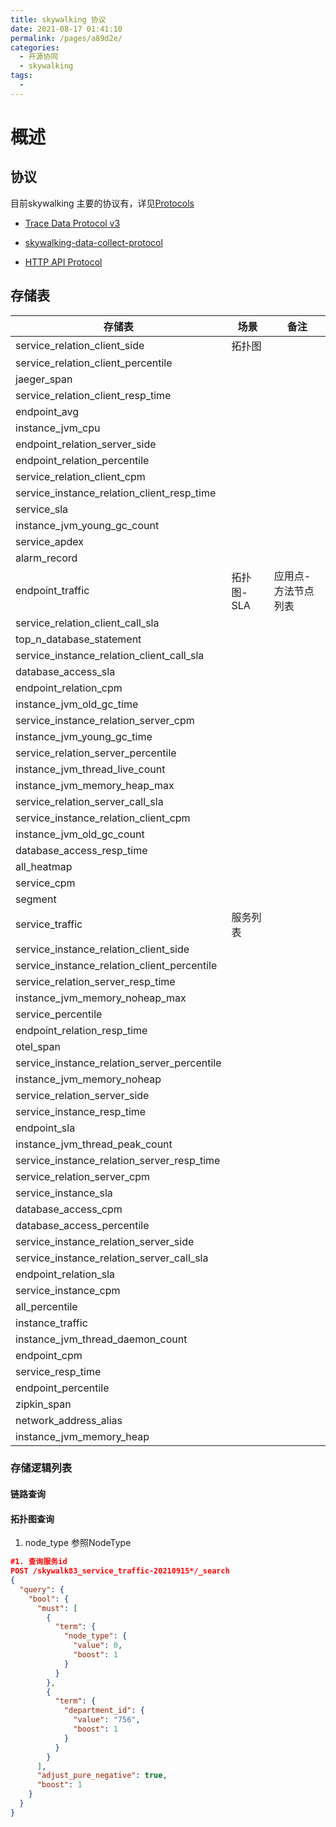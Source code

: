 ```yaml
---
title: skywalking 协议
date: 2021-08-17 01:41:10
permalink: /pages/a89d2e/
categories:
  - 开源协同
  - skywalking
tags:
  - 
---
```



# 概述

## 协议

目前skywalking 主要的协议有，详见[Protocols](https://github.com/apache/skywalking/blob/master/docs/en/protocols/README.md)

- [ Trace Data Protocol v3](https://skywalking.apache.org/docs/main/latest/en/protocols/trace-data-protocol-v3/#trace-data-protocol-v3)

- [skywalking-data-collect-protocol](https://github.com/apache/skywalking-data-collect-protocol)

- [HTTP API Protocol ](https://skywalking.apache.org/docs/main/latest/en/protocols/http-api-protocol/#http-api-protocol)



## 存储表



| 存储表 | 场景 | 备注 |
| --- | ---- | ---- |
| service_relation_client_side | 拓扑图 |     |
| service_relation_client_percentile |     |     |
| jaeger_span |     |     |
| service_relation_client_resp_time |     |     |
| endpoint_avg |     |     |
| instance_jvm_cpu |     |     |
| endpoint_relation_server_side |     |     |
| endpoint_relation_percentile |     |     |
| service_relation_client_cpm |     |     |
| service_instance_relation_client_resp_time |     |     |
| service_sla |     |     |
| instance_jvm_young_gc_count |     |     |
| service_apdex |     |     |
| alarm_record |     |     |
| endpoint_traffic | 拓扑图-SLA | 应用点-方法节点列表 |
| service_relation_client_call_sla |     |     |
| top_n_database_statement |     |     |
| service_instance_relation_client_call_sla |     |     |
| database_access_sla |     |     |
| endpoint_relation_cpm |     |     |
| instance_jvm_old_gc_time |     |     |
| service_instance_relation_server_cpm |     |     |
| instance_jvm_young_gc_time |     |     |
| service_relation_server_percentile |     |     |
| instance_jvm_thread_live_count |     |     |
| instance_jvm_memory_heap_max |     |     |
| service_relation_server_call_sla |     |     |
| service_instance_relation_client_cpm |     |     |
| instance_jvm_old_gc_count |     |     |
| database_access_resp_time |     |     |
| all_heatmap |     |     |
| service_cpm |     |     |
| segment |     |     |
| service_traffic | 服务列表 |  |
| service_instance_relation_client_side |     |     |
| service_instance_relation_client_percentile |     |     |
| service_relation_server_resp_time |     |     |
| instance_jvm_memory_noheap_max |     |     |
| service_percentile |     |     |
| endpoint_relation_resp_time |     |     |
| otel_span |     |     |
| service_instance_relation_server_percentile |     |     |
| instance_jvm_memory_noheap |     |     |
| service_relation_server_side |     |     |
| service_instance_resp_time |     |     |
| endpoint_sla |     |     |
| instance_jvm_thread_peak_count |     |     |
| service_instance_relation_server_resp_time |     |     |
| service_relation_server_cpm |     |     |
| service_instance_sla |     |     |
| database_access_cpm |     |     |
| database_access_percentile |     |     |
| service_instance_relation_server_side |     |     |
| service_instance_relation_server_call_sla |     |     |
| endpoint_relation_sla |     |     |
| service_instance_cpm |     |     |
| all_percentile |     |     |
| instance_traffic |     |     |
| instance_jvm_thread_daemon_count |     |     |
| endpoint_cpm |     |     |
| service_resp_time |     |     |
| endpoint_percentile |     |     |
| zipkin_span |     |     |
| network_address_alias |     |     |
| instance_jvm_memory_heap |     |     |



### 存储逻辑列表

#### 链路查询



#### 拓扑图查询

1. node_type 参照NodeType

```json
#1. 查询服务id
POST /skywalk83_service_traffic-20210915*/_search
{
  "query": {
    "bool": {
      "must": [
        {
          "term": {
            "node_type": {
              "value": 0,
              "boost": 1
            }
          }
        },
        {
          "term": {
            "department_id": {
              "value": "756",
              "boost": 1
            }
          }
        }
      ],
      "adjust_pure_negative": true,
      "boost": 1
    }
  }
}
```

